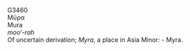<body>
  <p>G3460<br>  Μύρα  <br> Mura  <br><i>moo‘-rah </i><br>Of uncertain derivation; <i>Myra</i>, a place in Asia Minor: - Myra.<br></p>
 </body>